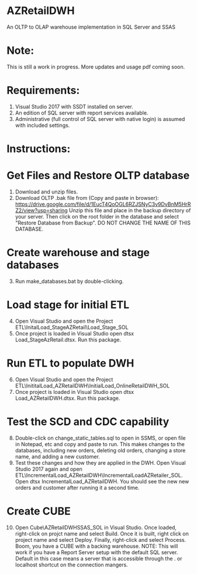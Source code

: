 
# AZRetailDWH
An OLTP to OLAP warehouse implementation in SQL Server and SSAS

# Note:
This is still a work in progress. More updates and usage pdf coming soon.

# Requirements: 
1) Visual Studio 2017 with SSDT installed on server.
2) An edition of SQL server with report services available. 
3) Administrative (full control of SQL server with native login) is assumed with included settings. 

# Instructions:

# Get Files and Restore OLTP database
1) Download and unzip files. 
2) Download OLTP .bak file from (Copy and paste in browser): https://drive.google.com/file/d/1EucT4QoOGL6RZJSNyC3v9DvBnM5HrRZ2/view?usp=sharing
Unzip this file and place in the backup directory of your server. Then click on the root folder in the database and select "Restore Database from Backup".  DO NOT CHANGE THE NAME OF THIS DATABASE.

# Create warehouse and stage databases
3) Run make_databases.bat by double-clicking.

# Load stage for initial ETL
4) Open Visual Studio and open the Project ETL\InitalLoad_StageAZRetail\Load_Stage_SOL
5) Once project is loaded in Visual Studio open dtsx Load_StageAzRetail.dtsx. Run this package.

# Run ETL to populate DWH

6) Open Visual Studio and open the Project ETL\InititalLoad_AZRetailDWH\InitialLoad_OnlineRetailDWH_SOL
7) Once project is loaded in Visual Studio open dtsx Load_AZRetailDWH.dtsx. Run this package.

# Test the SCD and CDC capability

8) Double-click on change_static_tables.sql to open in SSMS, or open file in Notepad, etc and copy and paste to run. This makes changes to the databases, including new orders, deleting old orders, changing a store name, and adding a new customer.
9) Test these changes and how they are applied in the DWH. Open Visual Studio 2017 again and open ETL\IncrementalLoad_AZRetailDWH\IncrementalLoadAZRetailer_SOL. Open dtsx IncrementalLoad_AZRetailDWH. You should see the new new orders and customer after running it a second time.

# Create CUBE

10) Open Cube\AZRetailDWHSSAS_SOL in Visual Studio. Once loaded, right-click on projct name and select Build. Once it is built, right click on project name and select Deploy. Finally, right-click and select Process. Boom, you have a CUBE with a backing warehouse. NOTE: This will work if you have a Report Server setup with the default SQL server. Default in this case means a server that is accessible through the . or localhost shortcut on the connection mangers.
